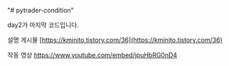 "# pytrader-condition" 


day2가 마지막 코드입니다.  



설명 게시물 [https://kminito.tistory.com/36](https://kminito.tistory.com/36)  

작동 영상 https://www.youtube.com/embed/jpuHbRG0nD4
